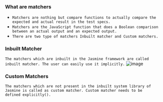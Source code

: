 ### What are matchers
- `Matchers are nothing but compare functions to actually compare the expected and actual result in the test specs.`
- `Matchers are the JavaScript function that does a Boolean comparison between an actual output and an expected output.`
- `There are two type of matchers Inbuilt matcher and Custom matchers.`

### Inbuilt Matcher
`The matchers which are inbuilt in the Jasmine framework are called inbuilt matcher. The user can easily use it implicitly.`
![image](https://user-images.githubusercontent.com/53125546/216516087-2b8a1d97-b4dc-4feb-8bb7-a48a573edd31.png)

### Custom Matchers

`The matchers which are not present in the inbuilt system library of Jasmine is called as custom matcher. Custom matcher needs to be defined explicitly().`
